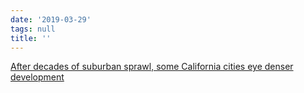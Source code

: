 ```yaml
---
date: '2019-03-29'
tags: null
title: ''
---
```


[After decades of suburban sprawl, some California cities eye denser development](https://t.umblr.com/redirect?z=https%3A%2F%2Fwww.seattletimes.com%2Fbusiness%2Fafter-decades-of-suburban-sprawl-san-diego-eyes-big-shift-to-dense-development%2F&t=NDA5ZTY1Y2I3M2RhNDFjNWQ5MWI1MTQ1MzE5ZmM1MTVlZWU3MDMyMywzM2U1NmMyMTc1NDMxNmM0YWIwOTQxZmJjNTk0ZjEwNzdjZDgzNjkw)
